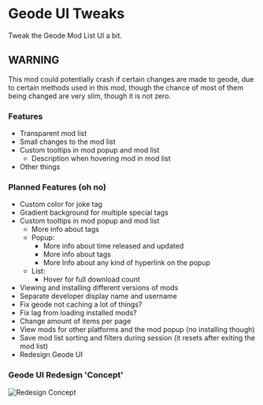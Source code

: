 # Geode UI Tweaks

Tweak the Geode Mod List UI a bit.

## <cr>WARNING</cr>
<cr>This mod could potentially crash if certain changes are made to geode, due to certain methods used in this mod, though the chance of most of them being changed are very slim, though it is not zero.</cr>

### Features

- Transparent mod list
- Small changes to the mod list
- Custom tooltips in mod popup and mod list
  - Description when hovering mod in mod list
- Other things

### Planned Features (oh no)

- Custom color for joke tag
- Gradient background for multiple special tags
- Custom tooltips in mod popup and mod list
  - More info about tags
  - Popup:
    - More info about time released and updated
    - More info about tags
    - More Info about any kind of hyperlink on the popup
  - List:
    - Hover for full download count
- Viewing and installing different versions of mods
- Separate developer display name and username
- Fix geode not caching a lot of things?
- Fix lag from loading installed mods?
- Change amount of items per page
- View mods for other platforms and the mod popup (no installing though)
- Save mod list sorting and filters during session (it resets after exiting the mod list)
- Redesign Geode UI

### Geode UI Redesign 'Concept'

![Redesign Concept](sheepdotcom.geode-ui-tweaks/geode-redesign-concept.png)
